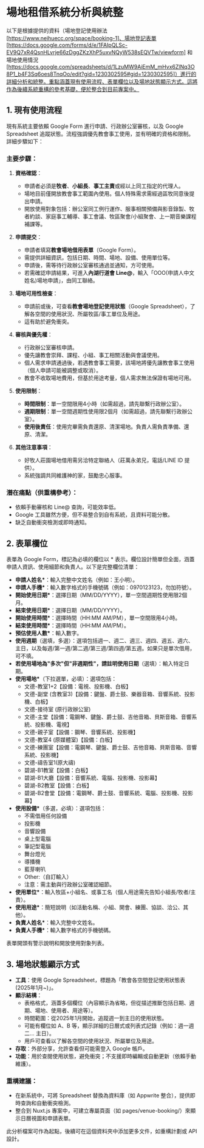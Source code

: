 # 場地租借系統分析與統整

以下是根據提供的資料（場地登記使用辦法 [https://www.neihuecc.org/space/booking-1]、場地登記表單 [https://docs.google.com/forms/d/e/1FAIpQLSc-EV9Q7xR4QsnHLvrje66zDggZKzXhP5uxvNQyW538sEQVTw/viewform] 和場地使用情況 [https://docs.google.com/spreadsheets/d/1LzuMW9AiEmM_mHvx6ZlNq3O8P1_b4F3Sq6oes8TnqOo/edit?gid=1230302595#gid=1230302595]）進行的詳細分析和統整。重點涵蓋現有使用流程、表單欄位以及場地狀態顯示方式。這將作為後續系統重構的參考基礎，便於整合到目前專案中。

## 1. 現有使用流程

現有系統主要依賴 Google Form 進行申請、行政辦公室審核，以及 Google Spreadsheet 追蹤狀態。流程強調優先教會事工使用，並有明確的資格和限制。詳細步驟如下：

### 主要步驟：

1. **資格確認**：
   - 申請者必須是**牧者**、**小組長**、**事工主責**或經以上同工指定的代理人。
   - 場地目前僅開放教會事工範圍內使用。個人特殊需求需經過區牧同意後提出申請。
   - 開放使用對象包括：辦公室同工例行運作、服事相關預備與影音錄製、牧者約談、家庭事工輔導、事工會議、牧區聚會/小組聚會、上一期音樂課程補課等。

2. **申請提交**：
   - 申請者填寫**教會場地借用表單**（Google Form）。
   - 需提供詳細資訊，包括日期、時間、場地、設備、使用單位等。
   - 申請後，需等待行政辦公室審核通過並通知，方可使用。
   - 若需確認申請結果，可進入**內湖行道會 Line@**，輸入「OOO(申請人中文姓名)場地申請」，由同工聯絡。

3. **場地可用性檢查**：
   - 申請前或後，可查看**教會場地登記使用狀態**（Google Spreadsheet），了解各空間的使用狀況、所屬牧區/事工單位及用途。
   - 這有助於避免衝突。

4. **審核與優先權**：
   - 行政辦公室審核申請。
   - 優先讓教會崇拜、課程、小組、事工相關活動與會議使用。
   - 個人需求申請通過後，若遇教會事工需要，該場地將優先讓教會事工使用（個人申請可能被調整或取消）。
   - 教會不收取場地費用，但基於用途考量，個人需求無法保證有場地可用。

5. **使用限制**：
   - **時間限制**：單一空間限用4小時（如需超過，請先聯繫行政辦公室）。
   - **週期限制**：單一空間週期性使用限2個月（如需超過，請先聯繫行政辦公室）。
   - **使用後責任**：使用完畢需負責還原、清潔場地。負責人需負責準備、還原、清潔。

6. **其他注意事項**：
   - 好牧人莊園場地借用需另洽特定聯絡人（莊萬永弟兄，電話/LINE ID 提供）。
   - 系統強調共同維護神的家，鼓勵忠心服事。

### 潛在痛點（供重構參考）：

- 依賴手動審核和 Line@ 查詢，可能效率低。
- Google 工具雖然方便，但不易整合到自有系統，且資料可能分散。
- 缺乏自動衝突檢測或即時通知。

## 2. 表單欄位

表單為 Google Form，標記為必填的欄位以 \* 表示。欄位設計簡單但全面，涵蓋申請人資訊、使用細節和負責人。以下是完整欄位清單：

- **申請人姓名\***：輸入完整中文姓名（例如：王小明）。
- **申請人手機\***：輸入數字格式的手機號碼（例如：0970123123，勿加符號）。
- **開始使用日期\***：選擇日期（MM/DD/YYYY），單一空間週期性使用限2個月。
- **結束使用日期\***：選擇日期（MM/DD/YYYY）。
- **開始使用時間\***：選擇時間（HH:MM AM/PM），單一空間限用4小時。
- **結束使用時間\***：選擇時間（HH:MM AM/PM）。
- **預估使用人數\***：輸入數字。
- **使用週期**（選填，多選）：選項包括週一、週二、週三、週四、週五、週六、主日，以及每週/第一週/第二週/第三週/第四週/第五週。如果只是單次借用，可不填。
- **若使用場地為"多次"但"非週期性"，請註明使用日期**（選填）：輸入特定日期。
- **使用場地\***（下拉選單，必填）：選項包括：
  - 文德-教室1+2【設備：電視、投影機、白板】
  - 文德-副堂 (含教室3)【設備：鍵盤、爵士鼓、樂器音箱、音響系統、投影機、白板】
  - 文德-接待室 (原行政辦公室)
  - 文德-主堂【設備：電鋼琴、鍵盤、爵士鼓、吉他音箱、貝斯音箱、音響系統、投影機、電視】
  - 文德-親子室【設備：鋼琴、音響系統、投影機】
  - 文德-教室4 (原媒體室)【設備：白板】
  - 文德-練團室【設備：電鋼琴、鍵盤、爵士鼓、吉他音箱、貝斯音箱、音響系統、投影機】
  - 文德-禱告室1(原大禱)
  - 碧湖-B1教室【設備：白板】
  - 碧湖-B1大廳【設備：音響系統、電腦、投影機、投影幕】
  - 碧湖-B2教室【設備：白板】
  - 碧湖-B2會堂【設備：電鋼琴、爵士鼓、音響系統、電腦、投影機、投影幕】
- **使用設備\***（多選，必填）：選項包括：
  - 不需借用任何設備
  - 投影機
  - 音響設備
  - 桌上型電腦
  - 筆記型電腦
  - 舞台燈光
  - 導播機
  - 藍芽喇叭
  - Other:（自訂輸入）
  - 注意：需主動與行政辦公室確認細節。
- **使用單位\***：輸入牧區+小組名、或事工名（個人用途需先告知小組長/牧者/主責）。
- **使用用途\***：簡短說明（如活動名稱、小組、開會、練團、協談、洽公、其他）。
- **負責人姓名\***：輸入完整中文姓名。
- **負責人手機\***：輸入數字格式的手機號碼。

表單開頭有警示說明和開放使用對象列表。

## 3. 場地狀態顯示方式

- **工具**：使用 Google Spreadsheet，標題為「教會各空間登記使用狀態表(2025年1月~)」。
- **顯示結構**：
  - 表格格式，涵蓋多個欄位（內容顯示為省略，但從描述推斷包括日期、週期、場地、使用者、用途等）。
  - 時間範圍：從2025年1月開始，追蹤週一到主日的使用狀態。
  - 可能有欄位如 A、B 等，顯示詳細的日曆式或列表式記錄（例如：週一週二... 主日）。
  - 用戶可查看以了解各空間的使用狀況、所屬單位及用途。
- **存取**：外部分享，允許查看但可能需登入 Google 帳戶。
- **功能**：用於查閱使用狀態，避免衝突；不支援即時編輯或自動更新（依賴手動維護）。

### 重構建議：

- 在新系統中，可將 Spreadsheet 替換為資料庫（如 Appwrite 整合），提供即時查詢和自動衝突檢測。
- 整合到 Nuxt.js 專案中，可建立專屬頁面（如 pages/venue-booking/）來顯示日曆視圖和申請表單。

此分析檔案可作為起點，後續可在這個資料夾中添加更多文件，如重構計劃或 API 設計。

